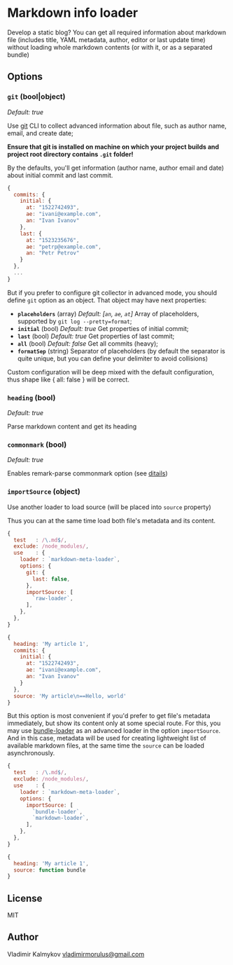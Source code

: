 Markdown info loader
==

Develop a static blog? You can get all required information about markdown file (includes title, YAML metadata, author, editor or last update time) without loading whole markdown contents (or with it, or as a separated bundle)

Options
--

### `git` **(bool|object)**
_Default: true_

Use [git](https://git-scm.com/) CLI to collect advanced information about file, such as author name, email, and create date;

**Ensure that git is installed on machine on which your project builds and project root directory contains `.git` folder!**

By the defaults, you'll get information (author name, author email and date) about initial commit and last commit.

```js
{
  commits: {
    initial: {
      at: "1522742493",
      ae: "ivani@example.com",
      an: "Ivan Ivanov"
    },
    last: {
      at: "1523235676",
      ae: "petrp@example.com",
      an: "Petr Petrov"
    }
  },
  ...
}
```

But if you prefer to configure git collector in advanced mode, you should define `git` option as an object. That object may have next properties:

- **`placeholders`** (array) _Default: [`an`, `ae`, `at`]_ Array of placeholders, supported by `git log --pretty=format`;
- **`initial`** (bool) _Default: true_ Get properties of initial commit;
- **`last`** (bool) _Default: true_ Get properties of last commit;
- **`all`** (bool) _Default: false_ Get all commits (heavy);
- **`formatSep`** (string) Separator of placeholders (by default the separator is quite unique, but you can define your delimiter to avoid collisions)

Custom configuration will be deep mixed with the default configuration, thus shape like { all: false } will be correct.

### `heading` **(bool)**
_Default: true_

Parse markdown content and get its heading

### `commonmark` **(bool)**
_Default: true_

Enables remark-parse commonmark option (see [ditails](https://github.com/remarkjs/remark/tree/master/packages/remark-parse#optionscommonmark))

### `importSource` **(object)**

Use another loader to load source (will be placed into `source` property)

Thus you can at the same time load both file's metadata and its content.


```js
{
  test   : /\.md$/,
  exclude: /node_modules/,
  use    : {
    loader : `markdown-meta-loader`,
    options: {
      git: {
        last: false,
      },
      importSource: [
        `raw-loader`,
      ],
    },
  },
}
```

```js
{
  heading: 'My article 1',
  commits: {
    initial: {
      at: "1522742493",
      ae: "ivani@example.com",
      an: "Ivan Ivanov"
    }
  },
  source: 'My article\n==Hello, world'
}
```

But this option is most convenient if you'd prefer to get file's metadata immediately, but show its content only at some special route. For this, you may use [bundle-loader](https://github.com/webpack-contrib/bundle-loader) as an advanced loader in the option `importSource`. And in this case, metadata will be used for creating lightweight list of available markdown files, at the same time the `source` can be loaded asynchronously.

```js
{
  test   : /\.md$/,
  exclude: /node_modules/,
  use    : {
    loader : `markdown-meta-loader`,
    options: {
      importSource: [
        `bundle-loader`,
        `markdown-loader`,
      ],
    },
  },
}
```

```js
{
  heading: 'My article 1',
  source: function bundle
}
```

License
--

MIT

Author
--

Vladimir Kalmykov <vladimirmorulus@gmail.com>
